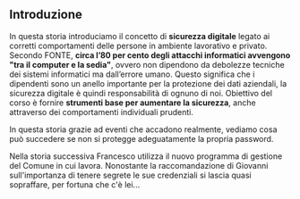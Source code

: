 ## Introduzione

In questa storia introduciamo il concetto di **sicurezza digitale** legato ai corretti comportamenti delle persone in ambiente lavorativo e privato. Secondo FONTE, **circa l’80 per cento degli attacchi informatici avvengono "tra il computer e la sedia"**, ovvero non dipendono da debolezze tecniche dei sistemi informatici ma dall’errore umano. Questo significa che i dipendenti sono un anello importante per la protezione dei dati aziendali, la sicurezza digitale è quindi responsabilità di ognuno di noi. Obiettivo del corso è fornire **strumenti base per aumentare la sicurezza**, anche attraverso dei comportamenti individuali prudenti.

In questa storia grazie ad eventi che accadono realmente, vediamo cosa può succedere se non si protegge adeguatamente la propria password.

Nella storia successiva Francesco utilizza il nuovo programma di gestione del Comune in cui lavora. Nonostante la raccomandazione di Giovanni sull'importanza di tenere segrete le sue credenziali si lascia quasi sopraffare, per fortuna che c'è lei...